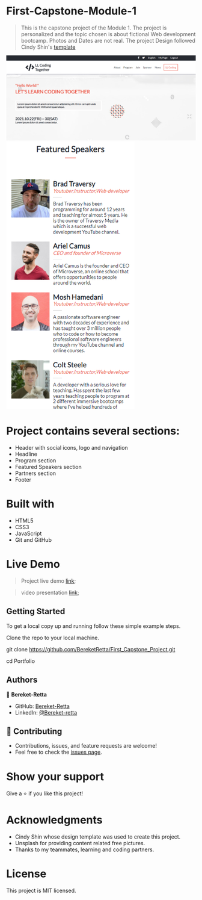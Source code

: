 # First-Capstone-Module-1
> This is the capstone project of the Module 1. 
> The project is  personalized and the topic chosen is about fictional Web development bootcamp. Photos and Dates are not real. 
> The project Design followed Cindy Shin's [template](https://www.behance.net/gallery/29845175/CC-Global-Summit-2015)

![Desktop Version](images/desktop.png)
![Mobile Version](images/mobile.png)

# Project contains several sections:

- Header with social icons, logo and navigation
- Headline 
- Program section
- Featured Speakers section
- Partners section
- Footer

# Built with
- HTML5
- CSS3
- JavaScript
- Git and GitHub

# Live Demo
> Project live demo [link](https://wes-isaac.github.io/Capstone_Project_Module_One/);

> video presentation [link](https://www.loom.com/share/f1d16b08241149f6be4532e90b00c2fb);

## Getting Started

To get a local copy up and running follow these simple example steps.

Clone the repo to your local machine.

git clone https://github.com/BereketRetta/First_Capstone_Project.git

cd Portfolio

## Authors

👤 **Bereket-Retta**

- GitHub: [Bereket-Retta](https://github.com/BereketRetta)
- LinkedIn: [@Bereket-retta](https://www.linkedin.com/in/bereket-retta/)

## 🤝 Contributing
- Contributions, issues, and feature requests are welcome!
- Feel free to check the [issues page](https://github.com/BereketRetta/First_Capstone_Project/issues).

# Show your support
Give a ⭐ if you like this project!

# Acknowledgments
- Cindy Shin whose design template was used to create this project.
- Unsplash for providing content related free pictures.
- Thanks to my teammates, learning and coding partners.

# License
This project is MIT licensed.
